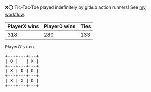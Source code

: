 :x::o: Tic-Tac-Toe played indefinitely by github action runners! See [my workflow](.github/workflows/play.yaml).

|PlayerX wins|PlayerO wins|Ties|
|-|-|-|
|318|280|133|

PlayerO's turn.

<pre>
+---+---+---+
| O |   | X |
+---+---+---+
| X | O | O |
+---+---+---+
| X | X | O |
+---+---+---+
</pre>